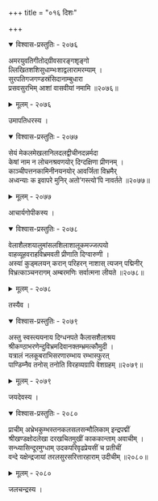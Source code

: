 +++
title = "०१६ दिशः"

+++



<details open><summary>विश्वास-प्रस्तुतिः - २०७६</summary>

अमरयुवतिगीतोद्ग्रीवसारङ्गशृङ्गो  
ल्लिखितशशिसुधाम्भःशाद्वलारामरम्याम् ।  
सुरपतिगजगण्डस्रंसिदानाम्बुधारा   
प्रसवसुरभिम् आशां वासवीयां नमामि ॥२०७६॥
</details>

<details><summary>मूलम् - २०७६</summary>

अमरयुवतिगीतोद्ग्रीवसारङ्गशृङ्गो  
ल्लिखितशशिसुधाम्भःशाद्वलारामरम्याम् ।  
सुरपतिगजगण्डस्रंसिदानाम्बुधारा   
प्रसवसुरभिम् आशां वासवीयां नमामि ॥२०७६॥
</details>


उमापतिधरस्य ।  



<details open><summary>विश्वास-प्रस्तुतिः - २०७७</summary>

सेयं मेकलमेखलानिलदलद्वीचीनदन्नर्मदा  
केषां नाम न लोचनश्रवणयोर् दिग्दक्षिणा प्रीणनम् ।  
काञ्चीपत्तनकामिनीनयनयोर् आवर्जिता विभ्रमैर्  
अध्वन्याः क इवापरे मुनिर् अतो’गस्त्यो’पि नावर्तते ॥२०७७॥
</details>

<details><summary>मूलम् - २०७७</summary>

सेयं मेकलमेखलानिलदलद्वीचीनदन्नर्मदा  
केषां नाम न लोचनश्रवणयोर् दिग्दक्षिणा प्रीणनम् ।  
काञ्चीपत्तनकामिनीनयनयोर् आवर्जिता विभ्रमैर्  
अध्वन्याः क इवापरे मुनिर् अतो’गस्त्यो’पि नावर्तते ॥२०७७॥
</details>


आचार्यगोपीकस्य ।  



<details open><summary>विश्वास-प्रस्तुतिः - २०७८</summary>

वेलाशैलशयालुमांसलशिलाशालूकमज्जत्पयो  
वाहव्यूहवराहविभ्रमवती प्रीणाति दिग्वारुणी ।  
अस्यां कुड्मलयन् करान् परिहरन् नाशास् त्यजन् पद्मिनीर्  
विभ्रत्काञ्चनरागम् अम्बरमणिः सर्वात्मना लीयते ॥२०७८॥
</details>

<details><summary>मूलम् - २०७८</summary>

वेलाशैलशयालुमांसलशिलाशालूकमज्जत्पयो  
वाहव्यूहवराहविभ्रमवती प्रीणाति दिग्वारुणी ।  
अस्यां कुड्मलयन् करान् परिहरन् नाशास् त्यजन् पद्मिनीर्  
विभ्रत्काञ्चनरागम् अम्बरमणिः सर्वात्मना लीयते ॥२०७८॥
</details>


तस्यैव ।  



<details open><summary>विश्वास-प्रस्तुतिः - २०७९</summary>

अस्तु स्वस्त्ययनाय दिग्धनपते कैलासशैलाश्रय  
श्रीकण्ठाभरणेन्दुविभ्रमदिवानक्तम्भ्रमत्कौमुदी ।  
यत्रालं नलकूबराभिसरणारम्भाय रम्भास्फुरत्   
पाण्डिम्नैव तनोस् तनोति विरहव्यग्रापि वेशग्रहम् ॥२०७९॥
</details>

<details><summary>मूलम् - २०७९</summary>

अस्तु स्वस्त्ययनाय दिग्धनपते कैलासशैलाश्रय  
श्रीकण्ठाभरणेन्दुविभ्रमदिवानक्तम्भ्रमत्कौमुदी ।  
यत्रालं नलकूबराभिसरणारम्भाय रम्भास्फुरत्   
पाण्डिम्नैव तनोस् तनोति विरहव्यग्रापि वेशग्रहम् ॥२०७९॥
</details>


जयदेवस्य ।  



<details open><summary>विश्वास-प्रस्तुतिः - २०८०</summary>

प्राचीम् अभ्रेभकुम्भस्तनकलसलसन्मौलिकाम् इन्द्रपद्मीं  
श्रीखण्डक्षोदलेखा दरखचितमुखीं काककान्ताम् अवाचीम् ।  
सन्ध्यासिन्दूरमुग्धाम् उदकपरिवृढप्रेयसीं च प्रतीचीं  
वन्दे यक्षेन्द्रजायां तरलसुरसरित्तारहाराम् उदीचीम् ॥२०८०॥
</details>

<details><summary>मूलम् - २०८०</summary>

प्राचीम् अभ्रेभकुम्भस्तनकलसलसन्मौलिकाम् इन्द्रपद्मीं  
श्रीखण्डक्षोदलेखा दरखचितमुखीं काककान्ताम् अवाचीम् ।  
सन्ध्यासिन्दूरमुग्धाम् उदकपरिवृढप्रेयसीं च प्रतीचीं  
वन्दे यक्षेन्द्रजायां तरलसुरसरित्तारहाराम् उदीचीम् ॥२०८०॥
</details>


जलचन्द्रस्य ।  

